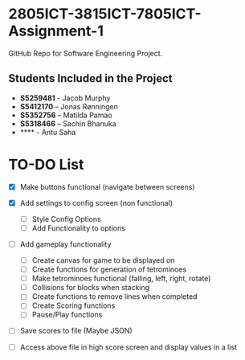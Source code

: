 # 2805ICT-3815ICT-7805ICT-Assignment-1
GitHub Repo for Software Engineering Project.

## Students Included in the Project

 - **S5259481** - Jacob Murphy 
 - **S5412170** – Jonas Rønningen 
 - **S5352756** – Matilda Pamao 
 - **S5318466** – Sachin Bhanuka 
 - **** - Antu Saha


# TO-DO List
- [x] Make buttons functional (navigate between screens)
- [x] Add settings to config screen (non functional)
  - [ ] Style Config Options
  - [ ] Add Functionality to options 
- [ ] Add gameplay functionality
  - [ ] Create canvas for game to be displayed on
  - [ ] Create functions for generation of tetrominoes
  - [ ] Make tetrominoes functional (falling, left, right, rotate)
  - [ ] Collisions for blocks when stacking
  - [ ] Create functions to remove lines when completed
  - [ ] Create Scoring functions
  - [ ] Pause/Play functions
- [ ] Save scores to file (Maybe JSON)
- [ ] Access above file in high score screen and display values in a list 
  
